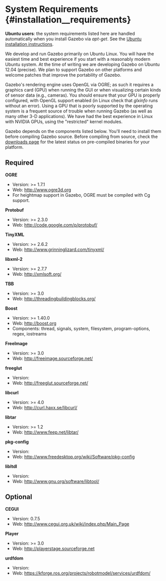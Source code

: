 System Requirements {#installation__requirements}
============

**Ubuntu users**: the system requirements listed here are handled
automatically when you install Gazebo via *apt-get*.  See the [Ubuntu
installation instructions](installation__procedure__ubuntu).

We develop and run Gazebo primarily on Ubuntu Linux.  You will have the
easiest time and best experience if you start with a reasonably modern
Ubuntu system.  At the time of writing we are developing Gazebo on Ubuntu
12.04 (precise).  We plan to support Gazebo on other platforms and welcome
patches that improve the portability of Gazebo.

Gazebo's rendering engine uses OpenGL via OGRE; as such it requires a
graphics card (GPU) when running the GUI or when visualizing certain kinds
of sensor data (e.g., cameras).  You should ensure that your GPU is
properly configured, with OpenGL support enabled (in Linux check that
*glxinfo* runs without an error).  Using a GPU that is poorly supported by
the operating system is a frequent source of trouble when running Gazebo
(as well as many other 3-D applications).  We have had the best experience
in Linux with NVIDIA GPUs, using the "restricted" kernel modules.

Gazebo depends on the components listed below.  You'll need to install them
before compiling Gazebo source.  Before compiling from source, check the
[downloads page](http://gazebosim.org/downloads.html) for the latest status
on pre-compiled binaries for your platform.

Required
--
**OGRE**

 - Version: >= 1.7.1
 - Web: http://www.ogre3d.org
 - For heightmap support in Gazebo, OGRE must be compiled with Cg support.

**Protobuf**

 - Version: >= 2.3.0
 - Web: http://code.google.com/p/protobuf/

**TinyXML**

 - Version: >= 2.6.2
 - Web: http://www.grinninglizard.com/tinyxml/

**libxml-2**

 - Version: >= 2.7.7
 - Web: http://xmlsoft.org/

**TBB**

 - Version: >= 3.0
 - Web: http://threadingbuildingblocks.org/

**Boost**

 - Version: >= 1.40.0
 - Web: http://boost.org
 - Components: thread, signals, system, filesystem, program-options, regex, iostreams

**FreeImage**

 - Version: >= 3.0
 - Web: http://freeimage.sourceforge.net/

**freeglut**

 - Version:
 - Web: http://freeglut.sourceforge.net/

**libcurl**

 - Version: >= 4.0
 - Web: http://curl.haxx.se/libcurl/

**libtar**

 - Version: >= 1.2
 - Web: http://www.feep.net/libtar/

**pkg-config**

 - Version:
 - Web: http://www.freedesktop.org/wiki/Software/pkg-config

**libltdl**

 - Version: 
 - Web: http://www.gnu.org/software/libtool/

Optional
--
**CEGUI**

 - Version: 0.7.5
 - Web: http://www.cegui.org.uk/wiki/index.php/Main_Page

**Player**

 - Version: >= 3.0
 - Web: http://playerstage.sourceforge.net

**urdfdom**

 - Version:
 - Web: https://kforge.ros.org/projects/robotmodel/services/urdfdom/

